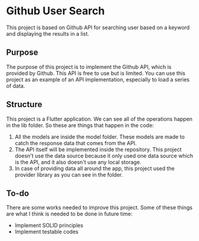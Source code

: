 # Github User Search

This project is based on Github API for searching user based on a keyword and displaying the results in a list.

## Purpose

The purpose of this project is to implement the Github API, which is provided by Github. This API is free to use but is limited. You can use this project as an example of an API implementation, especially to load a series of data.

## Structure

This project is a Flutter application. We can see all of the operations happen in the lib folder. So these are things that happen in the code:
1. All the models are inside the model folder. These models are made to catch the response data that comes from the API.
2. The API itself will be implemented inside the repository. This project doesn't use the data source because it only used one data source which is the API, and it also doesn't use any local storage.
3. In case of providing data all around the app, this project used the provider library as you can see in the folder.

## To-do

There are some works needed to improve this project. Some of these things are what I think is needed to be done in future time:
- Implement SOLID principles
- Implement testable codes

